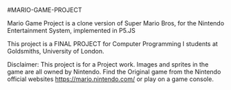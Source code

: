 
#MARIO-GAME-PROJECT

Mario Game Project is a clone version of Super Mario Bros, for the Nintendo Entertainment System, implemented in P5.JS 


This project is a FINAL PROJECT for  Computer Programming I students at Goldsmiths, University of London.

Disclaimer: This project is for a Project work. 
Images and sprites in the game are all owned by Nintendo. Find the Original game from the Nintendo official websites https://mario.nintendo.com/ or play on a game console.